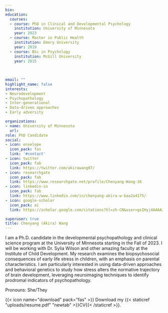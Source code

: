 ```yaml
---
bio:
education:
  courses:
  - course: PhD in Clinical and Developmental Psychology
    institution: University of Minnesota
    year: 2023
  - course: Master in Public Health
    institution: Emory University
    year: 2019
  - course: BSc in Psychology
    institution: McGill University
    year: 2015
    
      
  
email: ""
highlight_name: false
interests:
- Neurodevelopment
- Psychopathology
- Inter-generational
- Data-driven approaches
- Early adversity

organizations:
- name: University of Minnesota
  url: 
role: PhD Candidate
social:
- icon: envelope
  icon_pack: fas
  link: '#contact'
- icon: twitter
  icon_pack: fab
  link: https://twitter.com/akirawang07/
- icon: researchgate
  icon_pack: fab
  link: https://www.researchgate.net/profile/Chenyang-Wang-16
- icon: linkedin-in
  icon_pack: fab
  link: https://www.linkedin.com/in/chenyang-akira-w-baa2a4175/   
- icon: google-scholar
  icon_pack: ai
  link: https://scholar.google.com/citations?hl=zh-CN&user=gxIHyj4AAAAJ&view_op=list_works&gmla=AJsN-F6Hlgv13bQWJCcfdl_AdzJFl4A2Ig3vffwMi1Q-q-JTLRxElkR-vtJKn-aFmlvWoCZNSvzxf6ZCpKC2zcMGGiS-zAYgOD8k8JH3kzvNSwGd7BQFc2g/ 

superuser: true
title: Chenyang (Akira) Wang
---
```


I am a Ph.D. candidate in the developmental psychopathology and clinical science program at the University of Minnesota starting in the Fall of 2023. I will be working with Dr. Sylia Wilson and other amazing faculty at the Institute of Child Development. My research examines the biopsychosocial consequences of early life stress in children, with an emphasis on parental characteristics. I am particularly interested in using data-driven approaches and behavioral genetics to study how stress alters the normative trajectory of brain development, leveraging neuroimaging techniques to identify prodromal indicators of psychopathology.

Pronouns: She/They

{{< icon name="download" pack="fas" >}} Download my {{< staticref "uploads/resume.pdf" "newtab" >}}CV{{< /staticref >}}.
